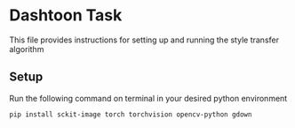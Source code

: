 # Dashtoon Task

This file provides instructions for setting up and running the style transfer algorithm

## Setup

Run the following command on terminal in your desired python environment
```
pip install sckit-image torch torchvision opencv-python gdown
```


